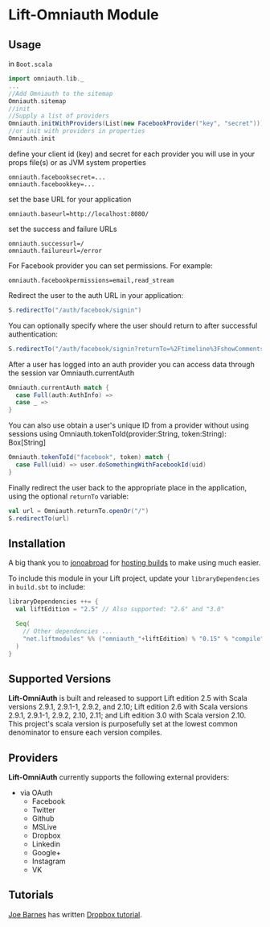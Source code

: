 # Lift-Omniauth Module
## Usage
in `Boot.scala`

```scala
import omniauth.lib._
...
//Add Omniauth to the sitemap
Omniauth.sitemap
//init
//Supply a list of providers
Omniauth.initWithProviders(List(new FacebookProvider("key", "secret")))
//or init with providers in properties
Omniauth.init
```


define your client id (key) and secret for each provider you will use in your props file(s) or as JVM system properties

```
omniauth.facebooksecret=...
omniauth.facebookkey=...
```

set the base URL for your application

```
omniauth.baseurl=http://localhost:8080/
```

set the success and failure URLs

```
omniauth.successurl=/
omniauth.failureurl=/error
```

For Facebook provider you can set permissions. For example:

```
omniauth.facebookpermissions=email,read_stream
```
    
Redirect the user to the auth URL in your application:

```scala
S.redirectTo("/auth/facebook/signin")
```
    
You can optionally specify where the user should return to after successful authentication:

```scala
S.redirectTo("/auth/facebook/signin?returnTo=%2Ftimeline%3FshowComments%3Dtrue")
```
    
After a user has logged into an auth provider you can access data through the session var Omniauth.currentAuth

```scala
Omniauth.currentAuth match {
  case Full(auth:AuthInfo) => 
  case _ =>
}
```

You can also use obtain a user's unique ID from a provider without using sessions using Omniauth.tokenToId(provider:String, token:String): Box[String]

```scala
Omniauth.tokenToId("facebook", token) match {
  case Full(uid) => user.doSomethingWithFacebookId(uid)
}
```

Finally redirect the user back to the appropriate place in the application, using the optional `returnTo` variable:

```scala
val url = Omniauth.returnTo.openOr("/")
S.redirectTo(url)
```

## Installation

A big thank you to [jonoabroad](https://github.com/jonoabroad) for [hosting builds](https://liftmodules.ci.cloudbees.com/job/Omniauth%20Lift%20Module/) to make using much easier.

To include this module in your Lift project, update your `libraryDependencies` in `build.sbt` to include:

```scala
libraryDependencies ++= {
  val liftEdition = "2.5" // Also supported: "2.6" and "3.0"

  Seq(
    // Other dependencies ...
    "net.liftmodules" %% ("omniauth_"+liftEdition) % "0.15" % "compile"
  )
}
```

## Supported Versions

**Lift-OmniAuth** is built and released to support Lift edition 2.5 with Scala versions 2.9.1, 2.9.1-1, 2.9.2, and 2.10; Lift edition 2.6 with Scala versions 2.9.1, 2.9.1-1, 2.9.2, 2.10, 2.11; and Lift edition 3.0 with Scala version 2.10.  This project's scala version is purposefully set at the lowest common denominator to ensure each version compiles.

    
## Providers

**Lift-OmniAuth** currently supports the following external providers:

* via OAuth
  * Facebook
  * Twitter
  * Github
  * MSLive
  * Dropbox
  * Linkedin
  * Google+
  * Instagram
  * VK

## Tutorials
[Joe Barnes](https://github.com/joescii) has written [Dropbox tutorial](http://proseand.co.nz/2014/01/20/integrating-dropbox-into-a-lift-app/).
